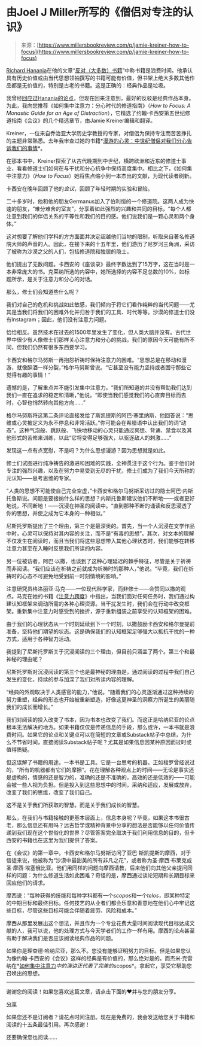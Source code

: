 <!--yml

category: 未分类

date: 2024-05-27 14:45:38

-->

# 由Joel J Miller所写的《僧侣对专注的认识》

> 来源：[https://www.millersbookreview.com/p/jamie-kreiner-how-to-focus](https://www.millersbookreview.com/p/jamie-kreiner-how-to-focus)

[Richard Hanania](https://open.substack.com/users/6319739-richard-hanania?utm_source=mentions)在他的文章“[反对（大多数）书籍](https://www.richardhanania.com/p/the-case-against-most-books?r=1nizk&utm_campaign=post&utm_medium=web)”中称书籍是浪费时间。他承认具有历史价值或由当代思想领袖撰写的书籍可能有价值，但书架上绝大多数其他作品都是无价值的，特别是古老的书籍。这是正确的：经典作品是垃圾。

我曾经[回应过Hanania的论点](https://www.millersbookreview.com/p/vital-necessity-of-very-old-books)，但现在回来注意到，最好的反驳是经典作品本身。为此，我向您推荐《如何集中注意力：分心时代的修道指南》（*How to Focus: A Monastic Guide for an Age of Distraction*），它精选了约翰·卡西安第五世纪修道指南《会议》的几个精选章节，由Jamie Kreiner编辑和翻译。

Kreiner，一位来自乔治亚大学历史学教授的专家，对僧侣为保持专注而苦苦挣扎的主题非常熟悉。去年我审查过她的书籍*[漫游的心灵：中世纪僧侣对我们分心告诉我们的事情](https://www.millersbookreview.com/p/jamie-kreiner-wandering-mind-distraction?utm_source=%2Fsearch%2FKreiner&utm_medium=reader2)*。

在那本书中，Kreiner探索了从古代晚期到中世纪，横跨欧洲和近东的修道士事业，看看修道士们如何在与干扰和分心抗争中保持高度集中。相比之下，《如何集中注意力》（*How to Focus*）她将焦点缩小到一本杰出的文献，为现代读者刷新。

卡西安在晚年回顾了他的*会议*，回顾了年轻时期的实验和冒险。

二十多岁时，他和他的朋友Germanus加入了伯利恒的一个修道院。这两人成为快速的朋友，“难分难舍的室友”，分享着如此强烈的兴趣和共同的目标，“每个人都注意到我们的伴侣关系的平等性和我们的目的感。他们说我们是一颗心灵和两个身体。”

这对想要了解他们学科的方方面面并决定超越他们当地的限制，听取来自著名修道院大师的声音的人。因此，在接下来的十五年里，他们游历了尼罗河三角洲，采访了被称为沙漠之父的人们，包括修道院和独居的隐士。

他们提出了无数问题。卡西安的《座谈录》最终字数达到了15万字，这在当时是一本非常庞大的书。克莱纳所选的内容中，她所选择的内容不足总数的10%，如标题所示，是关于注意力和分心的对话。

那么，修士们会知道些什么呢？

我们对自己的危机和挑战如此敏感，我们倾向于将它们看作纯粹的当代问题——尤其是当我们将我们的困难外化并归咎于我们的工具、时代等等。沙漠的修道士们没有Instagram；因此，他们没有注意力问题。

恰恰相反。虽然技术在过去的1500年里发生了变化，但人类大脑并没有。古代世界中很少有人像修士们那样关心注意力和分心的挑战。我们的原因今天可能有所不同，但我们仍然有很多东西要学习。

卡西安和格尔马努斯一再抱怨祈祷时保持注意力的困难。“思想总是在移动和漫游，就像醉酒一样分裂，”格尔马努斯曾说。“它甚至没有能力坚持或者固守那些它觉得有趣的事情！”

遗憾的是，了解重点并不能引发集中注意力。“我们所知道的并没有帮助我们达到我们一直在追求的稳定和清晰，”他说。“即使当我们感觉我们的心直奔目标而去时，心智也悄然转向其他方向……”

格尔马努斯将这第二条评论直接发给了斯凯提斯的阿巴·塞里纳斯，他回答说：“思维或心灵被定义为永不停息和非常活跃。”你可能会在希腊语中认出我们的词“动态”。这种气泡般、跳跃般、飞快地移动的心灵只能通过冥想、背诵、禁食以及其他形式的苦修来训练，以此“它将变得足够强大，以驱逐敌人的刺激……”

发现这一点有点宽慰，不是吗？为什么思想漫游？因为思想就是如此。

修士们试图进行纯净祷告的激进和困难的实践，全神贯注于这个行为。鉴于他们对专注的强烈兴趣，以及在努力中易受到无尽的干扰，修士们成为了我们今天所称的元认知——思考思维的专家。

“人类的思想不可能使自己完全空虚，”卡西安和格尔马努斯采访过的隐士阿巴·内斯托鲁斯说。问题是要接纳什么样的思想？内斯托鲁斯建议他们不断地——或者更好地说，不间断地！——沉浸在神圣的阅读中。“直到那种不断的诵读和反思浸透了你的思想，并使之成为它本身的一种相似。”

尼斯托罗斯提出了三个理由，第三个是最深奥的。首先，当一个人沉浸在文学作品中时，心灵可以保持对其内容的关注，而不是“有毒的思想”。其次，对文本的理解不仅发生在阅读时，而且当我们将这些思想带入其他心理状态时，我们能够在转移注意力甚至在入睡时反思我们所读的内容。

另一位被访者，阿巴·以撒，也谈到了这种心理延迟的棘手特征，尽管是关于祈祷而非阅读。“我们应该在祈祷之前就成为祈祷时的那种人，”他说。“毕竟，我们在祈祷时的心态不可避免地受到前一时刻情境的影响。”

注意研究员格洛丽亚·马克——一位现代科学家，而非修士——会赞同以撒的观点。马克在她的书籍《[注意力跨度](https://www.harpercollins.com/products/attention-span-gloria-mark?variant=40346590117922)》中指出，当我们面对任何任务时，我们通过构建认知框架来调动所需的各种心理资源。当干扰发生时，我们会在行动中改变框架。重新集中注意力时感受到的挫折，源于重新组装之前享受的认知框架的困难。

由于我们的心理状态从一个时刻延续到下一个时刻，以撒鼓励卡西安和格尔曼提前准备，坚持他们期望的状态。这是确保我们的认知框架足够强大以抵抗干扰的一种方式，适用于各种智力活动。

我提到了尼斯托罗斯关于沉浸阅读的三个理由，但目前只涵盖了两个。第三个和最神秘的理由呢？

尼斯托罗斯对沉浸阅读的第三个也是最神秘的理由是，通过阅读的过程中我们自己发生的变化，持续的参与加深了我们对所读内容的理解。

“经典的外观取决于人类感官的能力，”他说。“随着我们的心灵逐渐通过这种持续的努力重塑，经典的形态也开始被重新塑造，好像这更神圣的洞察力所诞生的美丽随我们的成长而增长。”

我们对阅读的投入改变了书本，因为书本也改变了我们。而这正是哈纳尼亚的论点根本无法解决的地方。如果书籍仅仅是传递信息的手段，那么或许，一本书就是浪费时间。如果它的论点和关键点可以在简短的文章或Substack帖子中总结，为什么不节省时间，直接阅读Substack帖子呢？尤其是如果信息因某种原因而过时或值得质疑。

但这误解了书籍的用途。一本书是工具。它是一台思考的机器。正如梭罗曾经说过的，“所有的机器都有它们的摩擦”。花在理解各种观点上的时间——无论是事实还是虚构的，情感的还是智力的，准确的还是不准确的，高效的还是低效的——可能会被一些人视为负担。但是投入到这些思想中的时间，采纳和适应，发展或放弃，改变了我们的思维，改变了我们自己。

这不是关于我们所获取的智慧。而是关于我们成长的智慧。

那么，在我们与书籍接触的更基本层面上，信息本身呢？毕竟，如果这本书很古老，那么信息还有用吗？远古哲学或精神背景中分享的想法是否能够以任何价值传递到我们现在这个世俗化的世界？尽管答案完全取决于我们利用信息的目的，但卡西安的书籍也在这里为我们提供了答案。

在《会议》的第一章中，卡西安和格尔马努斯访问了亚巴·斯凯提斯的摩西，对于信徒来说，他被称为“沙漠中最甜美的所有非凡之花”，或者称为圣·摩西·布莱克或圣·摩西·埃塞俄比亚。他们用同样的问题向摩西请教，后来他们向其他父亲提问同样的问题：为什么修道生活如此困难？奇怪的是，摩西通过谈论短期和长期目标来回应他们的请求。

摩西说：“每种获得的技能和每种学科都有一个*scopos*和一个*telos*，即某种特定的中期目标和最终目标。任何技艺的从业者们都会乐意和善意地在他们心中牢记这些目标，尽管这些目标可能会伴随着疲劳、风险和成本。”

摩西从那里发展出这个想法，并且作为一个专业花费大量时间阅读现代目标达成文献的人，我可以说，他的处理方式与今天学者们的工作一样有用。摩西的论点甚至有助于解决我们是否应该阅读经典作品的问题。

如果你是理查德·哈纳尼亚，那么不。您没有能够证明努力的目标。但是如果您认为像约翰·卡西安的《会议》这样的经典是有价值的，那么绝对是的。而杰米·克雷纳在*[如何集中注意力](https://press.princeton.edu/books/hardcover/9780691208084/how-to-focus)*中的演讲正代表了完美的*scopos*。拿起它，享受它帮助您召唤出的思想。

* * *

谢谢您的阅读！如果您喜欢这篇文章，请点击下面的❤️并与您的朋友分享。

[分享](https://www.millersbookreview.com/p/jamie-kreiner-how-to-focus?utm_source=substack&utm_medium=email&utm_content=share&action=share)

如果您还不是订阅者？请花点时间注册。现在是免费的，我会发送给您关于书籍和阅读的十五条最佳引用。再次感谢！

还要确保您也阅读……
